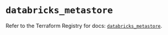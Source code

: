 # `databricks_metastore`

Refer to the Terraform Registry for docs: [`databricks_metastore`](https://registry.terraform.io/providers/databricks/databricks/1.58.0/docs/resources/metastore).
